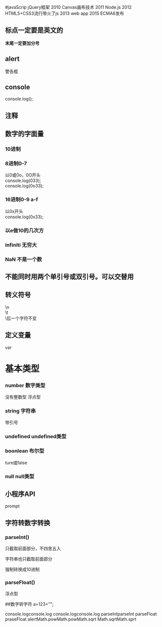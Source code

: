 #javaScrip
jQuery框架
2010 Canvas画布技术
2011 Node.js
2012 HTML5+CSS3流行带火了js
2013 web app
2015 ECMA6发布

## 标点一定要是英文的

**末尾一定要加分号**

## alert 
警告框

## console
console.log();

## 注释

## 数字的字面量

### 10进制

### 8进制0-7  
以0或0o，0O开头  
console.log(033);  
console.log(0o33);

### 16进制0-9 a-f
以0x开头  
console.log(0x33);

### 以e做10的几次方

### infiniti 无穷大

### NaN 不是一个数

## 不能同时用两个单引号或双引号。可以交替用

## 转义符号

\n  
\t  
\后一个字符不变  

## 定义变量
var
# 基本类型
### number 数字类型   
没有整数型 浮点型  
### string 字符串  
带引号
### undefined undefined类型     
### boonlean 布尔型 
ture或false   
### null null类型   


## 小程序API
prompt

## 字符转数字转换
### parseInt()  
只截取前面部分，不四舍五入  

字符串也只截取前面部分  

强制转换成10进制

### parseFloat()

浮点型

##数字转字符
a=123+"";

console.logconsole.log
console.logconsole.log
parseIntparseInt parseFloat
praseFloat
alertMath.powMath.powMath.sqrt
Math.sqrtMath.sprt
